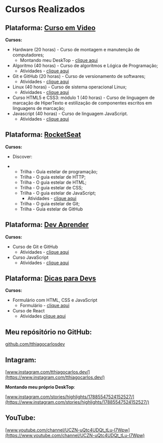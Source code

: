 # Cursos Realizados

## **Plataforma:** [Curso em Video](https://www.cursoemvideo.com/)

**Cursos:** 

- Hardware (20 horas) - Curso de montagem e manutenção de computadores;
  - Montando meu DeskTop - [clique aqui](https://www.instagram.com/stories/highlights/17885547524152527/)
- Algoritmo (40 horas) - Curso de algoritmos e Lógica de Programação;
  - Atividades - [clique aqui](https://github.com/tthiagocarlosdev/Cursos_Concluidos/blob/main/notes/Curso_de_algoritmos_e_Logica_de_Programacao---Curso_em_Video.md)
- Git e GitHub (20 horas) - Curso de versionamento de softwares;
  - Atividades - [clique aqui](https://github.com/tthiagocarlosdev/Cursos_Concluidos/blob/main/notes/Curso_de_Git_e_GitHub---Curso_em_Video.md)
- Linux (40 horas) - Curso de sistema operacional Linux;
  - Atividades - [clique aqui](https://github.com/tthiagocarlosdev/Cursos_Concluidos/blob/main/notes/Curso_de_Linux---Curso_em_Video.md)
- Curso HTML5 e CSS3: módulo 1 (40 horas) - Curso de linguagem de marcação de HiperTexto e estilização de componentes escritos em linguagens de marcação;
- Javascript (40 horas) - Curso de linguagem JavaScript.
  - Atividades - [clique aqui](https://github.com/tthiagocarlosdev/Cursos_Concluidos/blob/main/notes/Curso_de_JavaScript---Curso_em_Video.md)

## **Plataforma:** [RocketSeat](https://www.rocketseat.com.br/)

**Cursos:** 

- Discover:

- - Trilha - Guia estelar de programação;
  - Trilha - O guia estelar de HTTP;
  - Trilha - O guia estelar de HTML;
  - Trilha - O guia estelar de CSS;
  - Trilha - O guia estelar de JavaScript;
    - Atividades - [clique aqui](https://github.com/tthiagocarlosdev/Cursos_Concluidos/blob/main/notes/O_guia_estelar_de_JavaScript---RocketSeat.md)
  - Trilha - O guia estelar de Git;
  - Trilha - Guia estelar de GitHub

## **Plataforma:** [Dev Aprender](https://www.youtube.com/c/DevAprender)

**Cursos:** 

- Curso de Git e GitHub
  - Atividades - [clique aqui](https://github.com/tthiagocarlosdev/Cursos_Concluidos/blob/main/notes/Curso_de_Git_e_Github---Dev_Aprender.md)
- Curso JavaScript
  - Atividades - [clique aqui](https://github.com/tthiagocarlosdev/Cursos_Concluidos/blob/main/notes/Curso_JavaScript---Dev_Aprender.md)

## **Plataforma:** [Dicas para Devs](https://www.youtube.com/c/dicasparadevs)

**Cursos:** 

- Formulário com HTML, CSS e JavaScript
  - Formulário - [clique aqui](https://github.com/tthiagocarlosdev/TESTES/tree/main/dicasParaDevs/formulario_HTML_CSs_JavaScript)
- Curso de React
  - Atividades  [clique aqui](https://github.com/tthiagocarlosdev/Cursos_Concluidos/blob/main/notes/Curso_de_React_Para_Completos_Iniciantes---Dicas_para_Devs.md)

## **Meu repósitório no GitHub:**

[github.com/tthiagocarlosdev](https://github.com/tthiagocarlosdev)

## **Intagram:**

[www.instagram.com/tthiagocarlos.dev/](https://www.instagram.com/tthiagocarlos.dev/)

**Montando meu próprio DeskTop**:

[www.instagram.com/stories/highlights/17885547524152527/](https://www.instagram.com/stories/highlights/17885547524152527/)

## **YouTube:**

[www.youtube.com/channel/UCZN-uQtc4UDQt_tLu-I7Wpw](https://www.youtube.com/channel/UCZN-uQtc4UDQt_tLu-I7Wpw)

